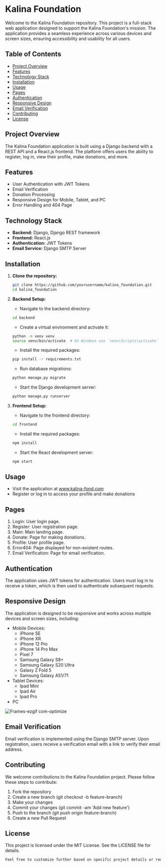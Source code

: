 # Kalina Foundation

Welcome to the Kalina Foundation repository. This project is a full-stack web application designed to support the Kalina Foundation's mission. The application provides a seamless experience across various devices and screen sizes, ensuring accessibility and usability for all users.

## Table of Contents

- [Project Overview](#project-overview)
- [Features](#features)
- [Technology Stack](#technology-stack)
- [Installation](#installation)
- [Usage](#usage)
- [Pages](#pages)
- [Authentication](#authentication)
- [Responsive Design](#responsive-design)
- [Email Verification](#email-verification)
- [Contributing](#contributing)
- [License](#license)

## Project Overview

The Kalina Foundation application is built using a Django backend with a REST API and a React.js frontend. The platform offers users the ability to register, log in, view their profile, make donations, and more.

## Features

- User Authentication with JWT Tokens
- Email Verification
- Donation Processing
- Responsive Design for Mobile, Tablet, and PC
- Error Handling and 404 Page

## Technology Stack

- **Backend:** Django, Django REST framework
- **Frontend:** React.js
- **Authentication:** JWT Tokens
- **Email Service:** Django SMTP Server

## Installation

1. **Clone the repository:**

   ```bash
   git clone https://github.com/yourusername/kalina_foundation.git
   cd kalina_foundation
   ```

2. **Backend Setup:**

   - Navigate to the backend directory:

   ```bash
   cd backend
   ```

   - Create a virtual environment and activate it:

   ```bash
   python -m venv venv
   source venv/bin/activate  # On Windows use `venv\Scripts\activate`
   ```

   - Install the required packages:

   ```bash
   pip install -r requirements.txt
   ```

   - Run database migrations:

   ```bash
   python manage.py migrate
   ```

   - Start the Django development server:

   ```bash
   python manage.py runserver
   ```

3. **Frontend Setup:**

   - Navigate to the frontend directory:

   ```bash
   cd frontend
   ```

   - Install the required packages:

   ```bash
   npm install
   ```

   - Start the React development server:

   ```bash
   npm start
   ```

## Usage

   - Visit the application at www.kalina-fond.com
   - Register or log in to access your profile and make donations

## Pages

  1. Login: User login page.
  2. Register: User registration page.
  3. Main: Main landing page.
  4. Donate: Page for making donations.
  5. Profile: User profile page.
  6. Error404: Page displayed for non-existent routes.
  7. Email Verification: Page for email verification.

## Authentication

The application uses JWT tokens for authentication. Users must log in to receive a token, which is then used to authenticate subsequent requests.

## Responsive Design

The application is designed to be responsive and works across multiple devices and screen sizes, including:

  - Mobile Devices:
    - iPhone SE
    - iPhone XR
    - iPhone 12 Pro
    - iPhone 14 Pro Max
    - Pixel 7
    - Samsung Galaxy S8+
    - Samsung Galaxy S20 Ultra
    - Galaxy Z Fold 5
    - Samsung Galaxy A51/71
  - Tablet Devices:
    - Ipad Mini
    - Ipad Air
    - Ipad Pro
  - PC

![Frames-ezgif com-optimize](https://github.com/user-attachments/assets/304aba1b-727b-4b82-a549-7dec49ec3e28)

## Email Verification


Email verification is implemented using the Django SMTP server. Upon registration, users receive a verification email with a link to verify their email address.

## Contributing

We welcome contributions to the Kalina Foundation project. Please follow these steps to contribute:

  1. Fork the repository
  2. Create a new branch (git checkout -b feature-branch)
  3. Make your changes
  4. Commit your changes (git commit -am 'Add new feature')
  5. Push to the branch (git push origin feature-branch)
  6. Create a new Pull Request

## License

This project is licensed under the MIT License. See the LICENSE file for details.

```css
Feel free to customize further based on specific project details or requirements!
```
